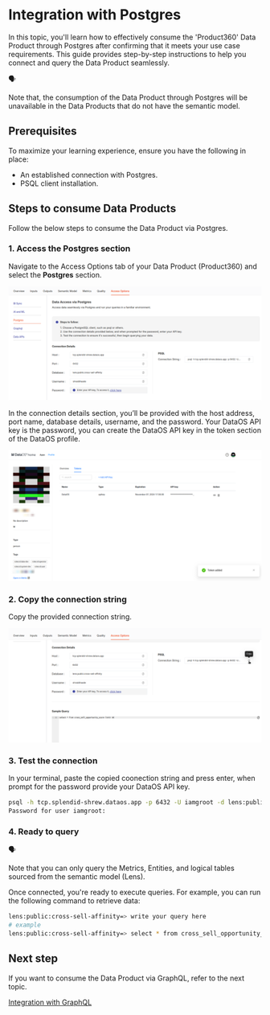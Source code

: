 # Integration with Postgres

In this topic, you'll learn how to effectively consume the 'Product360' Data Product through Postgres after confirming that it meets your use case requirements. This guide provides step-by-step instructions to help you connect and query the Data Product seamlessly.

<aside class="callout">
🗣

Note that, the consumption of the Data Product through Postgres will be unavailable in the Data Products that do not have the semantic model.

</aside>

## Prerequisites

To maximize your learning experience, ensure you have the following in place:

- An established connection with Postgres.
- PSQL  client installation.

## Steps to  consume Data Products

Follow the below steps to consume the Data Product via Postgres.

### 1. Access the Postgres section

Navigate to the Access Options tab of your Data Product (Product360) and select the **Postgres** section.

![pg_tab.png](/learn/dp_consumer_learn_track/integrate_postgres/pg_tab.png)

In the connection details section, you’ll be provided with the host address, port name, database details, username, and the password. Your DataOS API key is the password, you can create the DataOS API key in the token section of the DataOS profile.

![pg_apikey.png](/learn/dp_consumer_learn_track/integrate_postgres/pg_apikey.png)

### 2. Copy the connection string

Copy the provided connection string.

![pg_connection.png](/learn/dp_consumer_learn_track/integrate_postgres/pg_connection.png)

### 3. Test the connection

In your terminal, paste the copied coonection string and press enter, when prompt for the password provide your DataOS API key.

```bash
psql -h tcp.splendid-shrew.dataos.app -p 6432 -U iamgroot -d lens:public:cross-sell-affinity
Password for user iamgroot:
```

### 4. Ready to query

<aside class="callout">
🗣

Note that you can only query the Metrics, Entities, and logical tables sourced from the semantic model (Lens).

</aside>

Once connected, you're ready to execute queries. For example, you can run the following command to retrieve data:

```bash
lens:public:cross-sell-affinity=> write your query here
# example
lens:public:cross-sell-affinity=> select * from cross_sell_opportunity_score limit 10
```

## Next step

If you want to consume the Data Product via GraphQL, refer to the next topic.

[Integration with GraphQL](/learn/dp_consumer_learn_track/integrate_graphql/)